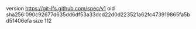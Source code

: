 version https://git-lfs.github.com/spec/v1
oid sha256:090c92677d635dd6df53a33dcd22d0d223521a62fc473919865fa5bd51406efa
size 112
